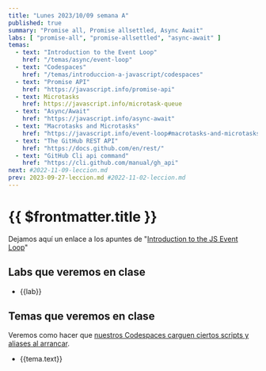 ```yaml
---
title: "Lunes 2023/10/09 semana A"
published: true
summary: "Promise all, Promise allsettled, Async Await"
labs: [ "promise-all", "promise-allsettled", "async-await" ]
temas: 
  - text: "Introduction to the Event Loop"
    href: "/temas/async/event-loop"
  - text: "Codespaces"
    href: "/temas/introduccion-a-javascript/codespaces"
  - text: "Promise API"
    href: "https://javascript.info/promise-api"
  - text: Microtasks
    href: https://javascript.info/microtask-queue
  - text: "Async/Await"
    href: "https://javascript.info/async-await"
  - text: "Macrotasks and Microtasks"
    href: "https://javascript.info/event-loop#macrotasks-and-microtasks"
  - text: "The GitHub REST API"
    href: "https://docs.github.com/en/rest/"
  - text: "GitHub Cli api command"
    href: "https://cli.github.com/manual/gh_api" 
next: #2022-11-09-leccion.md
prev: 2023-09-27-leccion.md #2022-11-02-leccion.md
---
```


# {{ $frontmatter.title }}



Dejamos aquí un enlace a los apuntes de "[Introduction to the JS Event Loop](/temas/async/event-loop/)"

## Labs que veremos en clase

<ul>
    <li  v-for="(lab, index) in $frontmatter.labs" :key="index">
    <a :href="'/practicas/'+lab">{{lab}}</a>
    </li>
</ul>

## Temas que veremos en clase

Veremos como hacer que [nuestros  Codespaces carguen ciertos scripts y aliases al arrancar](/temas/introduccion-a-javascript/codespaces.html#personalizing-your-codespace).

<ul>
    <li  v-for="(tema, index) in $frontmatter.temas" :key="index">
    <a :href="tema.href" target="_blank">{{tema.text}}</a>
    </li>
</ul>

